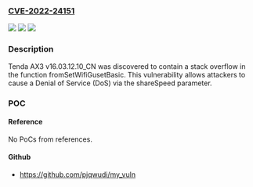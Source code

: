 ### [CVE-2022-24151](https://cve.mitre.org/cgi-bin/cvename.cgi?name=CVE-2022-24151)
![](https://img.shields.io/static/v1?label=Product&message=n%2Fa&color=blue)
![](https://img.shields.io/static/v1?label=Version&message=n%2Fa&color=blue)
![](https://img.shields.io/static/v1?label=Vulnerability&message=n%2Fa&color=brighgreen)

### Description

Tenda AX3 v16.03.12.10_CN was discovered to contain a stack overflow in the function fromSetWifiGusetBasic. This vulnerability allows attackers to cause a Denial of Service (DoS) via the shareSpeed parameter.

### POC

#### Reference
No PoCs from references.

#### Github
- https://github.com/pjqwudi/my_vuln

